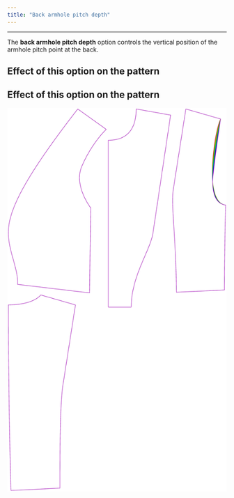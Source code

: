 ```yaml
---
title: "Back armhole pitch depth"
---
```


---

The **back armhole pitch depth** option controls the vertical position of the armhole pitch point at the back.

## Effect of this option on the pattern


## Effect of this option on the pattern
![This image shows the effect of this option by superimposing several variants that have a different value for this option](noble_backarmholepitchdepth_sample.svg "Effect of this option on the pattern")
